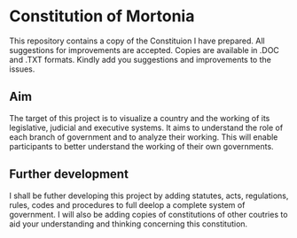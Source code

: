 # Constitution of Mortonia
This repository contains a copy of the Constituion I have prepared. All suggestions for improvements are accepted. Copies are available in .DOC and .TXT formats. Kindly add you suggestions and improvements to the issues.
## Aim
The target of this project is to visualize a country and the working of its legislative, judicial and executive systems. It aims to understand the role of each branch of government and to analyze their working. This will enable participants to better understand the working of their own governments.
## Further development
I shall be futher developing this project by adding statutes, acts, regulations, rules, codes and procedures to full deelop a complete system of government.
I will also be adding copies of constitutions of other coutries to aid your understanding and thinking concerning this constitution.
